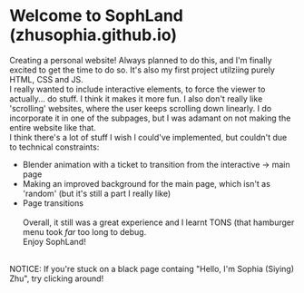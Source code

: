 # Welcome to SophLand (zhusophia.github.io)

Creating a personal website! Always planned to do this, and I'm finally excited to get the time to do so. It's also my first project utilziing purely HTML, CSS and JS. <br>
I really wanted to include interactive elements, to force the viewer to actually... do stuff. I think it makes it more fun. I also don't really like 'scrolling' websites, 
where the user keeps scrolling down linearly. I do incorporate it in one of the subpages, but I was adamant on not making the entire website like that. <br>
I think there's a lot of stuff I wish I could've implemented, but couldn't due to technical constraints: 
- Blender animation with a ticket to transition from the interactive -> main page 
- Making an improved background for the main page, which isn't as 'random' (but it's still a part I really like) 
- Page transitions <br><br>
Overall, it still was a great experience and I learnt TONS (that hamburger menu took *far* too long to debug. <br>
Enjoy SophLand!

<br>
NOTICE: If you're stuck on a black page containg "Hello, I'm Sophia (Siying) Zhu", try clicking around! 
